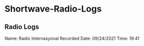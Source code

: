 # Shortwave-Radio-Logs

<h2>Radio Logs </h2>
Name: Radio Internasyonal
Recorded Date: 09/24/2021
Time: 19:41              
